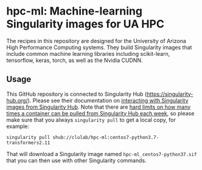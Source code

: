 # hpc-ml: Machine-learning Singularity images for UA HPC
The recipes in this repository are designed for the University of Arizona High Performance Computing systems.
They build Singularity images that include common machine learning libraries including scikit-learn, tensorflow, keras, torch, as well as the Nvidia CUDNN.

## Usage

This GitHub repository is connected to Singularity Hub (https://singularity-hub.org/).
Please see their documentation on [interacting with Singularity images from Singularity Hub](https://singularityhub.github.io/singularityhub-docs/docs/interact).
Note that there are [hard limits on how many times a container can be pulled from Singularity Hub each week](https://singularityhub.github.io/singularityhub-docs/docs/regulatory/limits), so please make sure that you always ``singularity pull`` to get a local copy, for example:
```
singularity pull shub://clulab/hpc-ml:centos7-python3.7-transformers2.11
```
That will download a Singularity image named `hpc-ml_centos7-python37.sif` that you can then use with other Singularity commands.
